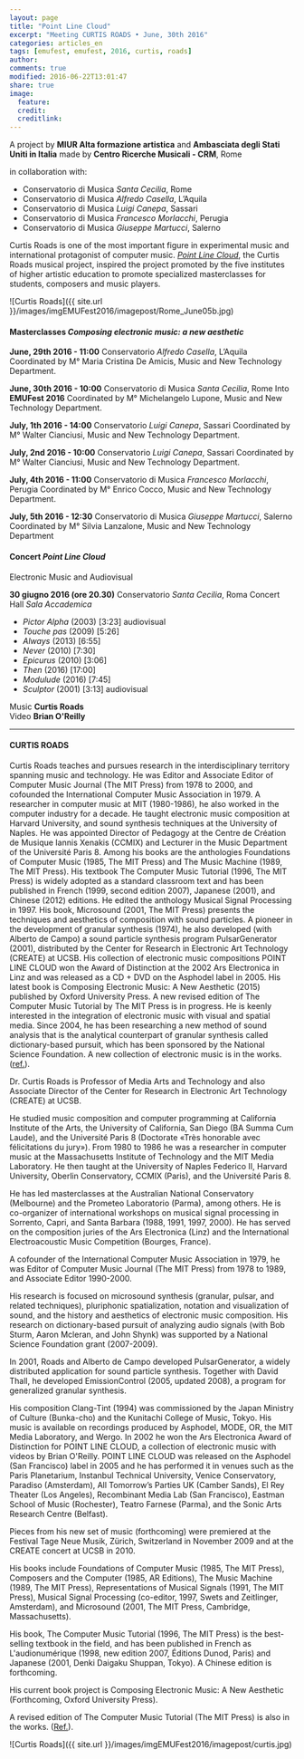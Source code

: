 ```yaml
---
layout: page
title: "Point Line Cloud"
excerpt: "Meeting CURTIS ROADS • June, 30th 2016"
categories: articles_en
tags: [emufest, emufest, 2016, curtis, roads]
author:
comments: true
modified: 2016-06-22T13:01:47
share: true
image:
  feature:
  credit:
  creditlink:
---
```


A project by **MIUR Alta formazione artistica** and
**Ambasciata degli Stati Uniti in Italia** made by
**Centro Ricerche Musicali - CRM**, Rome

in collaboration with:

- Conservatorio di Musica *Santa Cecilia*, Rome
- Conservatorio di Musica *Alfredo Casella*, L’Aquila
- Conservatorio di Musica *Luigi Canepa*, Sassari
- Conservatorio di Musica *Francesco Morlacchi*, Perugia
- Conservatorio di Musica *Giuseppe Martucci*, Salerno

Curtis Roads is one of the most important figure in experimental music and international protagonist of computer music. [*Point Line Cloud*](http://asphodel.com/releases/view.php?Id=11), the Curtis Roads musical project, inspired the project promoted by the five institutes of higher artistic education to promote specialized masterclasses for students, composers and music players.

![Curtis Roads]({{ site.url }}/images/imgEMUFest2016/imagepost/Rome_June05b.jpg)

<!-- Compositore, autore di testi scientifici, programmatore, didatta, creatore di software per applicazioni musicali quali PulsarGenerator e Creatovox, è stato il primo ad implementare tecniche di sintesi ed elaborazione del suono basate sulla Sintesi granulare. -->

<!-- Il progetto, sostenuto dall’*Ambasciata degli Stati Uniti in Italia* e dal *MIUR Alta formazione artistica*, consolida la collaborazione già avviata con quattro di queste Istituzioni con le quali il *Centro Ricerche Musicali* ha stipulato una Convenzione per le attività di ricerca e formazione.   -->

<!-- Il Centro Ricerche Musicali intende presentare le più avanzate esperienze formative e performative volte alla promozione, alla creazione, alla diffusione della musica contemporanea in un progetto strutturato di incontri, masterclass, laboratori e produzioni di forme di fruizione innovative.
Lo studio associato all’azione e all’attività artistica diventano un ambito esperienziale che i giovani musicisti possono intraprendere con la consapevolezza di potersi avvalere di competenze professionali elevate di artisti e ricercatori di fama internazionale. -->

<!-- Il programma proposto da Curtis Roads è coordinato dal CRM in collaborazione con i docenti e coordinatori dei Dipartimenti di Musica e nuove tecnologie dei Conservatori coinvolti.

Oltre alla presentazione di master class, a Roma e a Sassari verranno presentati due concerti di opere del compositore. -->

<!-- POINT LINE CLOUD -->

#### Masterclasses *Composing electronic music: a new aesthetic*    

**June, 29th 2016 - 11:00**
Conservatorio *Alfredo Casella*, L’Aquila
Coordinated by M° Maria Cristina De Amicis, Music and New Technology Department.

**June, 30th 2016 - 10:00**
Conservatorio di Musica *Santa Cecilia*, Rome
Into **EMUFest 2016**
Coordinated by M° Michelangelo Lupone, Music and New Technology Department.

**July, 1th 2016 - 14:00**
Conservatorio *Luigi Canepa*, Sassari
Coordinated by M° Walter Cianciusi, Music and New Technology Department.

**July, 2nd 2016 - 10:00**
Conservatorio *Luigi Canepa*, Sassari
Coordinated by M° Walter Cianciusi, Music and New Technology Department.

**July, 4th 2016 - 11:00**
Conservatorio di Musica *Francesco Morlacchi*, Perugia
Coordinated by M° Enrico Cocco, Music and New Technology Department.

**July, 5th 2016 - 12:30**
Conservatorio di Musica *Giuseppe Martucci*, Salerno
Coordinated by M° Silvia Lanzalone, Music and New Technology Department

#### Concert *Point Line Cloud*    
Electronic Music and Audiovisual

**30 giugno 2016  (ore 20.30)**
Conservatorio *Santa Cecilia*, Roma
Concert Hall *Sala Accademica*

- *Pictor Alpha* (2003) [3:23] audiovisual
- *Touche pas* (2009) [5:26]
- *Always* (2013) [6:55]
- *Never* (2010) [7:30]
- *Epicurus* (2010) [3:06]
- *Then* (2016) [17:00]
- *Modulude* (2016) [7:45]
- *Sculptor* (2001) [3:13] audiovisual

Music **Curtis Roads**    
Video **Brian O'Reilly**

----

#### CURTIS ROADS

Curtis Roads teaches and pursues research in the interdisciplinary territory spanning music and technology. He was Editor and Associate Editor of Computer Music Journal (The MIT Press) from 1978 to 2000, and cofounded the International Computer Music Association in 1979. A researcher in computer music at MIT (1980-1986), he also worked in the computer industry for a decade. He taught electronic music composition at Harvard University, and sound synthesis techniques at the University of Naples. He was appointed Director of Pedagogy at the Centre de Création de Musique Iannis Xenakis (CCMIX) and Lecturer in the Music Department of the Université Paris 8.
Among his books are the anthologies Foundations of Computer Music (1985, The MIT Press) and The Music Machine (1989, The MIT Press). His textbook The Computer Music Tutorial (1996, The MIT Press) is widely adopted as a standard classroom text and has been published in French (1999, second edition 2007), Japanese (2001), and Chinese (2012) editions. He edited the anthology Musical Signal Processing in 1997. His book, Microsound (2001, The MIT Press) presents the techniques and aesthetics of composition with sound particles.
A pioneer in the development of granular synthesis (1974), he also developed (with Alberto de Campo) a sound particle synthesis program PulsarGenerator (2001), distributed by the Center for Research in Electronic Art Technology (CREATE) at UCSB.
His collection of electronic music compositions POINT LINE CLOUD won the Award of Distinction at the 2002 Ars Electronica in Linz and was released as a CD + DVD on the Asphodel label in 2005.
His latest book is Composing Electronic Music: A New Aesthetic (2015) published by Oxford University Press. A new revised edition of The Computer Music Tutorial by The MIT Press is in progress.
He is keenly interested in the integration of electronic music with visual and spatial media.
Since 2004, he has been researching a new method of sound analysis that is the analytical counterpart of granular synthesis called dictionary-based pursuit, which has been sponsored by the National Science Foundation. A new collection of electronic music is in the works.
([ref.](http://www.mat.ucsb.edu/faculty.php)).

Dr. Curtis Roads is Professor of Media Arts and Technology and also Associate Director of the Center for Research in Electronic Art Technology (CREATE) at UCSB.

He studied music composition and computer programming at California Institute of the Arts, the University of California, San Diego (BA Summa Cum Laude), and the Université Paris 8 (Doctorate «Très honorable avec félicitations du jury»). From 1980 to 1986 he was a researcher in computer music at the Massachusetts Institute of Technology and the MIT Media Laboratory. He then taught at the University of Naples Federico II, Harvard University, Oberlin Conservatory, CCMIX (Paris), and the Université Paris 8.

He has led masterclasses at the Australian National Conservatory (Melbourne) and the Prometeo Laboratorio (Parma), among others. He is co-organizer of international workshops on musical signal processing in Sorrento, Capri, and Santa Barbara (1988, 1991, 1997, 2000). He has served on the composition juries of the Ars Electronica (Linz) and the International Electroacoustic Music Competition (Bourges, France).

A cofounder of the International Computer Music Association in 1979, he was Editor of Computer Music Journal (The MIT Press) from 1978 to 1989, and Associate Editor 1990-2000.

His research is focused on microsound synthesis (granular, pulsar, and related techniques), pluriphonic spatialization, notation and visualization of sound, and the history and aesthetics of electronic music composition. His research on dictionary-based pursuit of analyzing audio signals (with Bob Sturm, Aaron Mcleran, and John Shynk) was supported by a National Science Foundation grant (2007-2009).

In 2001, Roads and Alberto de Campo developed PulsarGenerator, a widely distributed application for sound particle synthesis. Together with David Thall, he developed EmissionControl (2005, updated 2008), a program for generalized granular synthesis.

His composition Clang-Tint (1994) was commissioned by the Japan Ministry of Culture (Bunka-cho) and the Kunitachi College of Music, Tokyo. His music is available on recordings produced by Asphodel, MODE, OR, the MIT Media Laboratory, and Wergo.
In 2002 he won the Ars Electronica Award of Distinction for POINT LINE CLOUD, a collection of electronic music with videos by Brian O'Reilly. POINT LINE CLOUD was released on the Asphodel (San Francisco) label in 2005 and he has performed it in venues such as the Paris Planetarium, Instanbul Technical University, Venice Conservatory, Paradiso (Amsterdam), All Tomorrow’s Parties UK (Camber Sands), El Rey Theater (Los Angeles), Recombinant Media Lab (San Francisco), Eastman School of Music (Rochester), Teatro Farnese (Parma), and the Sonic Arts Research Centre (Belfast).

Pieces from his new set of music (forthcoming) were premiered at the Festival Tage Neue Musik, Zürich, Switzerland in November 2009 and at the CREATE concert at UCSB in 2010.

His books include Foundations of Computer Music (1985, The MIT Press), Composers and the Computer (1985, AR Editions), The Music Machine (1989, The MIT Press), Representations of Musical Signals (1991, The MIT Press), Musical Signal Processing (co-editor, 1997, Swets and Zeitlinger, Amsterdam), and Microsound (2001, The MIT Press, Cambridge, Massachusetts).

His book, The Computer Music Tutorial (1996, The MIT Press) is the best-selling textbook in the field, and has been published in French as L'audionumérique (1998, new edition 2007, Éditions Dunod, Paris) and Japanese (2001, Denki Daigaku Shuppan, Tokyo). A Chinese edition is forthcoming.

His current book project is Composing Electronic Music: A New Aesthetic (Forthcoming, Oxford University Press).

A revised edition of The Computer Music Tutorial (The MIT Press) is also in the works.
([Ref.](http://www.music.ucsb.edu/people/curtis-roads)).

![Curtis Roads]({{ site.url }}/images/imgEMUFest2016/imagepost/curtis.jpg)
